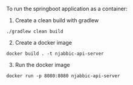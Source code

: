 To run the springboot application as a container: 

1. Create a clean build with gradlew

```shell
./gradlew clean build
```

2. Create a docker image

```shell
docker build . -t njabbic-api-server
```

3. Run the docker image

```shell
docker run -p 8080:8080 njabbic-api-server
```